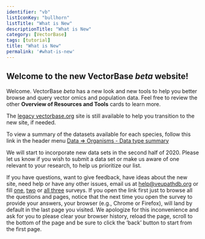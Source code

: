 ```yaml
---
identifier: "vb"
listIconKey: "bullhorn"
listTitle: "What is New"
descriptionTitle: "What is New"
category: [VectorBase]
tags: [tutorial]
title: "What is New"
permalink: '#what-is-new'
---
```


<h2>Welcome to the new VectorBase <I>beta</i> website!</h2>

<p>Welcome.  VectorBase <i>beta</i> has a new look and new tools to help you better browse and query vector omics and population data.  Feel free to review the other <b>Overview of Resources and Tools</b> cards to learn more.</p>

<p>The <a href="https://www.vectorbase.org">legacy vectorbase.org</a> site is still available to help you transition to the new site, if needed.</p>

<p>To view a summary of the datasets available for each species, follow this link in the header menu <a href="/a/app/search/organism/GenomeDataTypes/result">Data => Organisms - Data type summary</a> </p>

<p>We will start to incorporate new data sets in the second half of 2020.  Please let us know if you wish to submit a data set or make us aware of one relevant to your research, to help us prioritize our list.</p>

<p>If you have questions, want to give feedback, have ideas about the new site, need help or have any other issues, email us at <a href="/a/app/contact-us">help@veupathdb.org</a> or fill 
  <a href="https://ugeorgia.ca1.qualtrics.com/jfe/form/SV_cumyAxYi8ybn6Bv">one</a>, 
  <a href="https://ugeorgia.ca1.qualtrics.com/jfe/form/SV_6ziJ958a9hclGFn">two</a> or 
  <a href="https://ugeorgia.ca1.qualtrics.com/jfe/form/SV_6urr6AkL1HqWHFr">all three</a>   
  surveys. If you open the link first just to browse all the questions and pages, notice that the next time you open the survey to provide your answers, your browser (e.g., Chrome or Firefox), will land by default in the last page you visited. We apologize for this inconvenience and ask for you to please clear your browser history, reload the page, scroll to the bottom of the page and be sure to click the ‘back’ button to start from the first page. 
